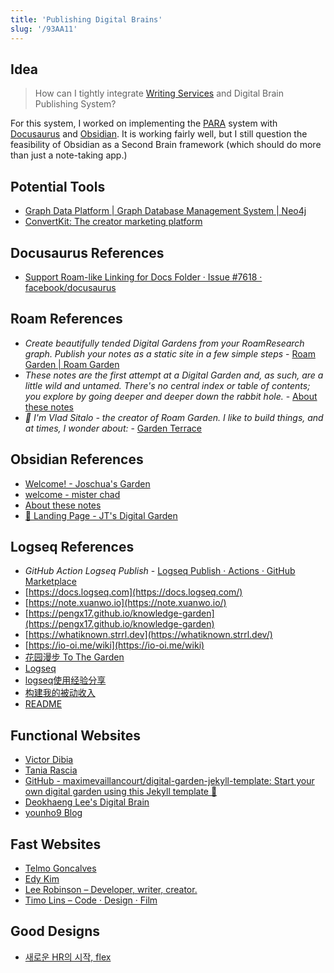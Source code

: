 ```yaml
---
title: 'Publishing Digital Brains'
slug: '/93AA11'
---
```


## Idea

> How can I tightly integrate [Writing Services](Writing%20Services.md) and Digital Brain Publishing System?

For this system, I worked on implementing the [PARA](PARA.md) system with [Docusaurus](https://docusaurus.io/) and [Obsidian](https://obsidian.md/). It is working fairly well, but I still question the feasibility of Obsidian as a Second Brain framework (which should do more than just a note-taking app.)

## Potential Tools
- [Graph Data Platform | Graph Database Management System | Neo4j](https://neo4j.com/)
- [ConvertKit: The creator marketing platform](https://convertkit.com/)

## Docusaurus References

- [Support Roam-like Linking for Docs Folder · Issue #7618 · facebook/docusaurus](https://github.com/facebook/docusaurus/issues/7618)

## Roam References

- _Create beautifully tended Digital Gardens from your RoamResearch graph. Publish your notes as a static site in a few simple steps_ - [Roam Garden | Roam Garden](https://roam.garden/)
- _These notes are the first attempt at a Digital Garden and, as such, are a little wild and untamed. There's no central index or table of contents; you explore by going deeper and deeper down the rabbit hole._ - [About these notes](https://matt.roam.garden/)
- _👋 I'm Vlad Sitalo - the creator of Roam Garden. I like to build things, and at times, I wonder about:_ - [Garden Terrace](https://vlad.roam.garden/)

## Obsidian References

- [Welcome! - Joschua's Garden](https://joschuasgarden.com/50+Slipbox/Welcome!)
- [welcome - mister chad](https://mister-chad.com/welcome)
- [About these notes](https://notes.andymatuschak.org/About_these_notes)
- [📌 Landing Page - JT's Digital Garden](https://notes.gnotract.com/00+%F0%9F%A4%AF+Meta/%F0%9F%93%8C+Landing+Page)

## Logseq References

- _GitHub Action Logseq Publish_ - [Logseq Publish · Actions · GitHub Marketplace](https://github.com/marketplace/actions/logseq-publish)
- [https://docs.logseq.com](https://docs.logseq.com/)
- [https://note.xuanwo.io](https://note.xuanwo.io/)
- [https://pengx17.github.io/knowledge-garden](https://pengx17.github.io/knowledge-garden)
- [https://whatiknown.strrl.dev](https://whatiknown.strrl.dev/)
- [https://io-oi.me/wiki](https://io-oi.me/wiki)
- [花园漫步 To The Garden](https://tothegarden.vercel.app/page/%E8%8A%B1%E5%9B%AD%E6%BC%AB%E6%AD%A5%20to%20the%20Garden)
- [Logseq](https://zhangxueshan246.github.io/#/)
- [logseq使用经验分享](https://xutuan.vercel.app/#/page/logseq%E4%BD%BF%E7%94%A8%E7%BB%8F%E9%AA%8C%E5%88%86%E4%BA%AB)
- [构建我的被动收入](https://www.bmpi.dev/)
- [README](https://logseq.abosen.top/#/page/README)

## Functional Websites

- [Victor Dibia](https://victordibia.com/)
- [Tania Rascia](https://www.taniarascia.com/)
- [GitHub - maximevaillancourt/digital-garden-jekyll-template: Start your own digital garden using this Jekyll template 🌱](https://github.com/maximevaillancourt/digital-garden-jekyll-template)
- [Deokhaeng Lee's Digital Brain](https://www.notion.so/Deokhaeng-Lee-s-Digital-Brain-128b8f5e65684c77838889a8df3ad8ec)
- [younho9 Blog](https://www.notion.so/younho9-Blog-9ed630c8603541bab20662b4854a891f)

## Fast Websites
- [Telmo Goncalves](https://telmo.is/)
- [Edy Kim](https://edykim.com/)
- [Lee Robinson – Developer, writer, creator.](https://leerob.io/)
- [Timo Lins – Code · Design · Film](https://timo.sh/)

## Good Designs

- [새로운 HR의 시작, flex](https://flex.team/)